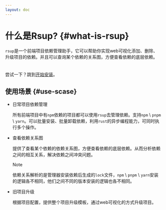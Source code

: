 ```yaml
---
layout: doc
---
```


# 什么是Rsup? {#what-is-rsup}

`rsup`是一个前端项目依赖管理助手，它可以帮助你实现web可视化添加、删除、升级项目的依赖。并且可以查询某个依赖的关系图，方便查看依赖的底层依赖。

<div class="tip custom-block" style="padding-top: 8px">

尝试一下？跳到[开始安装](./installer/macos)。

</div>

## 使用场景 {#use-scase}

* 日常项目依赖管理 <Badge type="info" text="持续完善" />

  所有前端项目中有`npm`依赖的项目都可以使用`rsup`去管理依赖。支持`npm` \ `pnpm` \ `yarn`。可以批量安装、批量卸载依赖，利用`rust`的异步编程能力，可同时执行多个操作。

* 查看依赖关系图 <Badge type="tip" text="+npm" /><Badge type="tip" text="+pnpm" /><Badge type="tip" text="+yarn" />

  提供了查看某个依赖的依赖关系图，方便查看依赖的底层依赖。从而分析依赖之间的相互关系，解决依赖之间冲突问题。

  > [!NOTE]
  > 依赖关系解析的是管理器安装依赖后生成的`lock`文件，`npm` \ `pnpm` \ `yarn`安装的逻辑各不相同，他们之间不同的版本安装的逻辑也各不相同。

* 旧项目升级 <Badge type="warning" text="待实现" />

  根据项目配置，提供整个项目升级模板，通过web可视化的方式升级项目。

